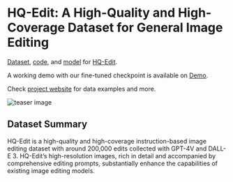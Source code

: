 # HQ-Edit: A High-Quality and High-Coverage Dataset for General Image Editing

[Dataset](https://huggingface.co/datasets/UCSC-VLAA/HQ-Edit), [code](), and [model](https://huggingface.co/UCSC-VLAA/HQ-Edit) for [HQ-Edit]().

A working demo with our fine-tuned checkpoint is available on [Demo](https://huggingface.co/spaces/LAOS-Y/HQEdit).

Check [project website](https://thefllood.github.io/HQEdit_web/) for data examples and more.

![teaser image](figs/teaser.png)

## Dataset Summary
HQ-Edit is a high-quality and high-coverage instruction-based image editing dataset with around 200,000 edits collected with GPT-4V and DALL-E 3. HQ-Edit’s high-resolution images, rich in detail and accompanied by comprehensive editing prompts, substantially enhance the capabilities of existing image editing models.



<!-- ## Citation Information

If you find our HQ-Edit dataset or the fine-tuned checkpoint useful, please consider citing our paper:

```
``` -->
